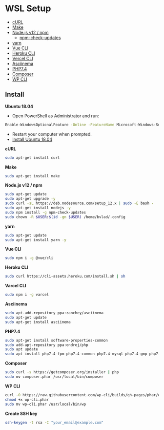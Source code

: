 # WSL Setup

* [cURL](https://curl.haxx.se/)
* [Make](https://www.gnu.org/software/make/manual/make.html)
* [Node.js v12 / npm](https://nodejs.org/)
    * [npm-check-updates](https://www.npmjs.com/package/npm-check-updates)
* [yarn](https://yarnpkg.com/)
* [Vue CLI](https://cli.vuejs.org/)
* [Heroku CLI](https://heroku.com/)
* [Vercel CLI](https://vercel.com/)
* [Asciinema](https://asciinema.org/)
* [PHP7.4](https://www.php.net/)
* [Composer](https://getcomposer.org/)
* [WP CLI](https://wp-cli.org/) 

## Install
**Ubuntu 18.04**
* Open PowerShell as Administrator and run:
```bash
Enable-WindowsOptionalFeature -Online -FeatureName Microsoft-Windows-Subsystem-Linux
```
* Restart your computer when prompted.
* [Install Ubuntu 18.04](https://www.microsoft.com/store/apps/9N9TNGVNDL3Q)


**cURL**
```bash
sudo apt-get install curl
```

**Make**
```bash
sudo apt-get install make
```

**Node.js v12 / npm**
```bash
sudo apt-get update
sudo apt-get upgrade -y
sudo curl -sL https://deb.nodesource.com/setup_12.x | sudo -E bash -
sudo apt-get install nodejs -y
sudo npm install -g npm-check-updates
sudo chown -R $USER:$(id -gn $USER) /home/bvlad/.config
```

**yarn**
```bash
sudo apt-get update
sudo apt-get install yarn -y
```

**Vue CLI**
```bash
sudo npm i -g @vue/cli
```

**Heroku CLI**
```bash
sudo curl https://cli-assets.heroku.com/install.sh | sh
```

**Varcel CLI**
```bash
sudo npm i -g varcel
```

**Asciinema**
```bash
sudo apt-add-repository ppa:zanchey/asciinema
sudo apt-get update
sudo apt-get install asciinema
```
**PHP7.4**
```bash
sudo apt-get install software-properties-common
sudo add-apt-repository ppa:ondrej/php
sudo apt update
sudo apt install php7.4-fpm php7.4-common php7.4-mysql php7.4-gmp php7.4-curl php7.4-intl php7.4-mbstring php7.4-xmlrpc php7.4-gd php7.4-xml php7.4-cli php7.4-zip php7.4-sqlite3
```

**Composer**
```bash
sudo curl -s https://getcomposer.org/installer | php
sudo mv composer.phar /usr/local/bin/composer
```

**WP CLI**
```bash
curl -O https://raw.githubusercontent.com/wp-cli/builds/gh-pages/phar/wp-cli.phar
chmod +x wp-cli.phar
sudo mv wp-cli.phar /usr/local/bin/wp
```

**Create SSH key**
```bash
ssh-keygen -t rsa -C "your_email@example.com"
```
